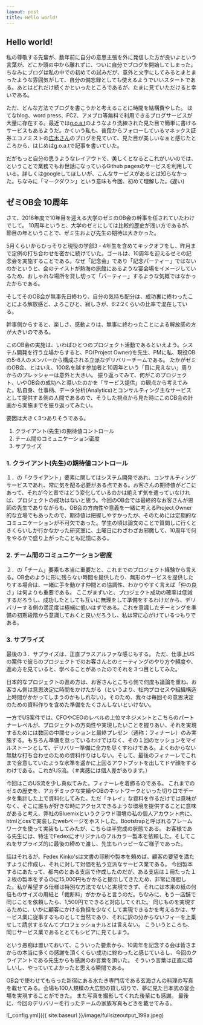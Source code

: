 ```yaml
---
layout: post
title: Hello world!
---
```


## Hello world!


私の尊敬する先輩が、数年前に自分の意思主張を外に発信した方が良いよという言葉が、どこか頭の中から離れずに、ついに自分でブログを開始してしまった。
ちなみにブログは私の中での初めての試みだが、意外と文字にしてみるとまとまったような雰囲気がして、自分の備忘録としても使えるようでいいスタートである。あとはどれだけ続くかといったところであるが、たまに見ていただけると幸いである。

ただ、どんな方法でブログを書こうかと考えることに時間を結構費やした。
はてなblog、word press、FC2、アメブロ等無料で利用できるブログサービスが大量に存在する。最近では[g.o.a.t](https://www.goat.at/)のようなより洗練された見た目で簡単に書けるサービスもあるようだ。かくいう私も、普段からフォローしているマネックス証券エコノミストの[広木さん](https://hiroki.goat.me/)のブログを見ていて、見た目が美しいなぁと感じたところから、はじめはg.o.a.tで記事を書いていた。

だがもっと自分の思うようなレイアウトで、美しくとなるとこれがいいのでは、ということで業務でもお世話になっているGithub pagesのサービスを利用している。詳しくはgoogleしてほしいが、こんなサービスがあるとは知らなかった。ちなみに「マークダウン」という意味も今回、初めて理解した。(遅い)



## ゼミOB会 10周年

さて、2016年度で10年目を迎える大学のゼミのOB会の幹事を任されていたわけでして。
10周年というと、大学のゼミにしては比較的歴史が浅い方であるが、節目の年ということで、ゼミ生および先生の期待は大きかった。

5月くらいからひっそりと現役の学部3・4年生を含めてキックオフをし、昨月まで定例の打ち合わせを密かに続けていた。ゴールは、10周年を迎えるゼミの記念会を実施することである。なぜ「記念会」であり「記念パーティー」ではないのかというと、会のテイストが熱海の旅館にあるような宴会場をイメージしているため、おしゃれな場所を貸し切って「パーティー」するような気概ではなかったからである。

そしてそのOB会が無事先日終わり、自分の気持ち配分は、成功裏に終わったことによる解放感と、よろこびと、寂しさが、6:2:2くらいの比率で混在している。

幹事側からすると、楽しさ、感動よりは、無事に終わったことによる解放感の方が大きいのである。


このOB会の実施は、いわばひとつのプロジェクト活動であるといえよう。システム開発を行う立場からすると、PO(Project Owner)を先生、PMに私、現役OBの5-6人のメンバーから構成される立派なデリバリーチームである。
たかがゼミのOB会、とはいえ、100名を越す参加者と10周年という「目に見えない」周りからのプレッシャーは意外と大きい。
振り返ってみて、何がこのプロジェクト、いやOB会の成功へと導いたのかを「サービス提供」の観点から考えてみた。私自身、仕事柄、データ分析(Analytics)とコンサルティング主なサービスとして提供する側の人間であるので、そうした視点から見た時にこのOB会の計画から実施までを振り返ってみたい。

要因は大きく3つありそうである。

1. クライアント(先生)の期待値コントロール
2. チーム間のコミュニケーション密度
3. サプライズ


### 1. クライアント(先生)の期待値コントロール
１．の「クライアント」要素に関してはシステム開発であれ、コンサルティングサービスであれ、常に気を配る必要がある点である。お客さんの期待値がどこにあって、それが今と昔ではどう変化しているのかは絶えず気を遣っていなければ、プロジェクトの成功はないと思う。今回のOB会では最終的なお客さんが恩師の先生でありながらも、OB会の方向性や意義を一緒に考えるProject Owner的な立場でもあったので、期待値は把握しやすかったが、そのためには定期的なコミュニケーションが不可欠であった。学生の頃は論文のことで質問しに行くときくらいしか行かなかった研究室に、土曜日にわざわざお邪魔して、10周年で何をやるかで盛り上がったことも記憶にある。

### 2. チーム間のコミュニケーション密度
２．の「チーム」要素も本当に重要だと、これまでのプロジェクト経験から言える。OB会のように形に残らない時間を提供したり、無形のサービスを提供したりする場合は、一緒に手を動かす仲間との協調性、わかりやすく言えば「仲の良さ」は何よりも重要である。
ここがまずいと、プロジェクト成功の確率は低減するだろうし、成功したとしても互いに無理をして準備をするわけだから、デリバリーする側の満足度は極端に低いはずである。これを意識したチーミングを準備の初期段階から意識しておくと良いだろうし、私は常に心がけているつもりである。

### 3. サプライズ
最後の３．サプライズは、正直プラスアルファな感じもする。
ただ、仕事上USの案件で彼らのプロジェクトでのお客さんとのミーティングのやり方や頻度や、進め方を見ていると、学べることがあったのでそれを３つ目としてみた。

日本的なプロジェクトの進め方は、お客さんとこちら側で何度も議論を重ね、お客さん側は意思決定に時間をかけたがる（というより、社内プロセスや組織構造上時間がかかってしまうのかもしれない）。そのため、我々は毎回その意思決定のための資料作りを含めた準備をたくさんしないといけない。

一方でUS案件では、CFOやCEOのレベルの上位マネジメントとこちらのパートナーレベルが、プロジェクトの方向性や実現したいことを握りあい、それを実現するためには数回の中間セッションと最終プレゼン（通称：フィナーレ）のみ実施する。もちろん準備を怠っているわけではなく、その１回のセッションをマイルストーンとして、デリバリー準備に全力を尽くすわけである。よくわからない無駄な打ち合わせのための資料作りはしない。そして、最後のフィナーレでこれまで合意していたような水準を遥かに上回るアウトプットを出してドヤ顔をするわけである。これがUS流。（＃実感には個人差があります。）

今回はこのUS流を少し真似てみた。フィナーレを着飾るのである。
これまでのゼミの歴史を、アカデミックな実績やOBのネットワークといった切り口でデータを集計した上で資料化してみた。ただ「キレイ」な資料を作るだけでは意味がなく、そこに誰もが好きな時にアクセスできるような環境を提供することに意味があると考え、弊社のBluemixというクラウド環境の私の個人アカウント内に、htmlとcssで実装したwebページをホストした。Bootstrapと呼ばれるフレームワークを使って実装もしてみたが、こちらは半完成の状態である。
お客様である先生には、特注でFedexにオリジナルのフルカラー製本を依頼した。そしてこれをサプライズ的に最後の締めで渡し、先生もハッピーなご様子であった。




話はそれるが、Fedex Kinko'sは文書の印刷や製本を頼めば、顧客の要望を満たすように作成し、それに対して対価を払う立派なサービス業である。
今回製本するにあたって、都内のとある支店で作成したのだが、ある支店は１冊たった１２枚の製本をするのに15,000円もかかると提示してきたため、非常に落胆した。私が希望する仕様は特別な方法でないと実現できず、それには本来の紙の何倍ものサイズの用紙と「裁断料」がかかると言うのだ。ちなみに、もう一店舗で同じことを依頼したら、1,500円でできると対応してくれた。
同じものを実現するために、いかに顧客にかける負担を少なくして実現できるかを考えるかは、サービス業に従事するものとして当然であり、それに訳の分からないフィーを上乗せして請求するなんてプロフェッショナルとは言えない。
こういうところも、同じサービス業であるととてもシビアに見てしまう。

という愚痴は置いておいて、こういった要素から、10周年を記念する会は皆さまからの本当に多くの感謝を頂くくらい成功に終わったと感じているし、今回のクライアントである先生からも感謝のお言葉を頂いた。
そういう言葉は正直に嬉しいし、やっていてよかったと思える瞬間である。



OB会で使わせてもらった新宿にある水たき専門店である玄海さんの料理の写真を載せてみる。会場も100人規模の大広間の貸し切りで、夢に見た日本式の宴会場を実現することができた。
また写真を撮影してくれた後輩にも感謝。
最後に、今回のデリバリーを行ったチームの家族写真もどきを載せてみる。

![_config.yml]({{ site.baseurl }}/image/fullsizeoutput_199a.jpeg)


